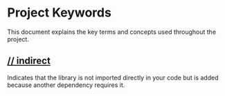 # Project Keywords

This document explains the key terms and concepts used throughout the project.

## [// indirect](/go.mod)

Indicates that the library is not imported directly in your code but is added because another dependency requires it.
